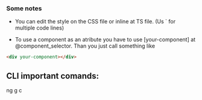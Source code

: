 ### Some notes

- You can edit the style on the CSS file or inline at TS file. (Us ` for multiple code lines)

- To use a component as an atribute you have to use [your-component] at @component_selector. Than you just call something like 
```html
<div your-component></div>
```


## CLI important comands:
ng g c <name of component>
